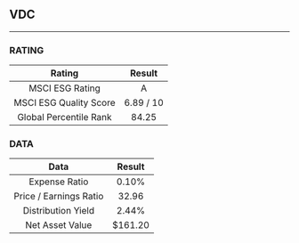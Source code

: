 ## VDC
----
### RATING

|Rating|Result|
|:----:|:---:|
|MSCI ESG Rating|A|
|MSCI ESG Quality Score|6.89 / 10|
|Global Percentile Rank|84.25|

### DATA

|Data|Result|
|:----:|:---:|
|Expense Ratio|0.10%|
|Price / Earnings Ratio|32.96|
|Distribution Yield|2.44%|
|Net Asset Value|$161.20|


